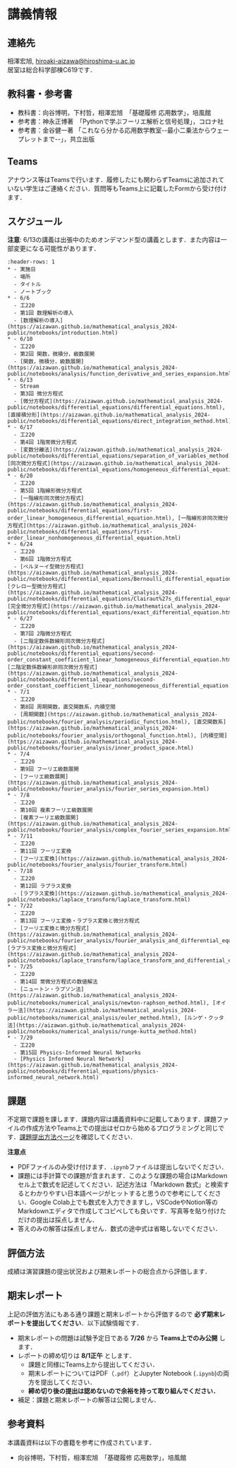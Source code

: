 # 講義情報

## 連絡先
相澤宏旭, hiroaki-aizawa@hiroshima-u.ac.jp  
居室は総合科学部棟C619です．

## 教科書・参考書
- 教科書：向谷博明，下村哲，相澤宏旭　「基礎履修 応用数学」，培風館
- 参考書：神永正博著　「Pythonで学ぶフーリエ解析と信号処理」，コロナ社
- 参考書：金谷健一著  「これなら分かる応用数学教室--最小二乗法からウェープレットまで--」，共立出版 

## Teams
アナウンス等はTeamsで行います．履修したにも関わらずTeamsに追加されていない学生はご連絡ください．質問等もTeams上に記載したFormから受け付けます．

## スケジュール
**注意**:
6/13の講義は出張中のためオンデマンド型の講義とします．また内容は一部変更になる可能性があります．

```{list-table}
:header-rows: 1
* - 実施日
  - 場所
  - タイトル
  - ノートブック
* - 6/6
  - 工220
  - 第1回 数理解析の導入
  - [数理解析の導入](https://aizawan.github.io/mathematical_analysis_2024-public/notebooks/introduction.html)
* - 6/10
  - 工220
  - 第2回 関数，微積分，級数展開
  - [関数，微積分，級数展開](https://aizawan.github.io/mathematical_analysis_2024-public/notebooks/analysis/function_derivative_and_series_expansion.html)
* - 6/13
  - Stream
  - 第3回 微分方程式
  - [微分方程式](https://aizawan.github.io/mathematical_analysis_2024-public/notebooks/differential_equations/differential_equations.html), [直接積分形](https://aizawan.github.io/mathematical_analysis_2024-public/notebooks/differential_equations/direct_integration_method.html), 
* - 6/17
  - 工220
  - 第4回 1階常微分方程式
  - [変数分離法](https://aizawan.github.io/mathematical_analysis_2024-public/notebooks/differential_equations/separation_of_variables_method.html), [同次微分方程式](https://aizawan.github.io/mathematical_analysis_2024-public/notebooks/differential_equations/homogeneous_differential_equation.html)
* - 6/20
  - 工220
  - 第5回 1階線形微分方程式
  - [一階線形同次微分方程式](https://aizawan.github.io/mathematical_analysis_2024-public/notebooks/differential_equations/first-order_linear_homogeneous_differential_equation.html), [一階線形非同次微分方程式](https://aizawan.github.io/mathematical_analysis_2024-public/notebooks/differential_equations/first-order_linear_nonhomogeneous_differential_equation.html)
* - 6/24
  - 工220
  - 第6回 1階微分方程式
  - [ベルヌーイ型微分方程式](https://aizawan.github.io/mathematical_analysis_2024-public/notebooks/differential_equations/Bernoulli_differential_equation.html), [クレロー型微分方程式](https://aizawan.github.io/mathematical_analysis_2024-public/notebooks/differential_equations/Clairaut%27s_differential_equation.html), [完全微分方程式](https://aizawan.github.io/mathematical_analysis_2024-public/notebooks/differential_equations/exact_differential_equation.html)
* - 6/27
  - 工220
  - 第7回 2階微分方程式
  - [二階定数係数線形同次微分方程式](https://aizawan.github.io/mathematical_analysis_2024-public/notebooks/differential_equations/second-order_constant_coefficient_linear_homogeneous_differential_equation.html), [二階定数係数線形非同次微分方程式](https://aizawan.github.io/mathematical_analysis_2024-public/notebooks/differential_equations/second-order_constant_coefficient_linear_nonhomogeneous_differential_equation.html)
* - 7/1
  - 工220
  - 第8回 周期関数，直交関数系，内積空間
  - [周期関数](https://aizawan.github.io/mathematical_analysis_2024-public/notebooks/fourier_analysis/periodic_function.html), [直交関数系](https://aizawan.github.io/mathematical_analysis_2024-public/notebooks/fourier_analysis/orthogonal_function.html), [内積空間](https://aizawan.github.io/mathematical_analysis_2024-public/notebooks/fourier_analysis/inner_product_space.html)
* - 7/4
  - 工220
  - 第9回 フーリエ級数展開
  - [フーリエ級数展開](https://aizawan.github.io/mathematical_analysis_2024-public/notebooks/fourier_analysis/fourier_series_expansion.html)
* - 7/8
  - 工220
  - 第10回 複素フーリエ級数展開
  - [複素フーリエ級数展開](https://aizawan.github.io/mathematical_analysis_2024-public/notebooks/fourier_analysis/complex_fourier_series_expansion.html)
* - 7/11
  - 工220
  - 第11回 フーリエ変換
  - [フーリエ変換](https://aizawan.github.io/mathematical_analysis_2024-public/notebooks/fourier_analysis/fourier_transform.html)
* - 7/18
  - 工220
  - 第12回 ラプラス変換
  - [ラプラス変換](https://aizawan.github.io/mathematical_analysis_2024-public/notebooks/laplace_transform/laplace_transform.html)
* - 7/22
  - 工220
  - 第13回 フーリエ変換・ラプラス変換と微分方程式
  - [フーリエ変換と微分方程式](https://aizawan.github.io/mathematical_analysis_2024-public/notebooks/fourier_analysis/fourier_analysis_and_differential_equations.html), [ラプラス変換と微分方程式](https://aizawan.github.io/mathematical_analysis_2024-public/notebooks/laplace_transform/laplace_transform_and_differential_equations.html)
* - 7/25
  - 工220
  - 第14回 常微分方程式の数値解法
  - [ニュートン・ラプソン法](https://aizawan.github.io/mathematical_analysis_2024-public/notebooks/numerical_analysis/newton-raphson_method.html), [オイラー法](https://aizawan.github.io/mathematical_analysis_2024-public/notebooks/numerical_analysis/euler_method.html), [ルンゲ・クッタ法](https://aizawan.github.io/mathematical_analysis_2024-public/notebooks/numerical_analysis/runge-kutta_method.html)
* - 7/29
  - 工220
  - 第15回 Physics-Informed Neural Networks
  - [Physics Informed Neural Network](https://aizawan.github.io/mathematical_analysis_2024-public/notebooks/differential_equations/physics-informed_neural_network.html)
```

## 課題
不定期で課題を課します．課題内容は講義資料中に記載してあります．課題ファイルの作成方法やTeams上での提出はゼロから始めるプログラミングと同じです．[課題提出方法ページ](https://ground-zero-programming.github.io/zero-pro2023-public/docs/submission/submission.html)を確認してください．

**注意点**  
- PDFファイルのみ受け付けます．`.ipynb`ファイルは提出しないでください．
- 課題には手計算での課題が含まれます．このような課題の場合はMarkdownセル上で数式を記述してください．記述方法は「Markdown 数式」と検索するとわかりやすい日本語ページがヒットすると思うので参考にしてください．Google Colab上でも数式を入力できますし，VSCodeやNotion等のMarkdownエディタで作成してコピペしても良いです．写真等を貼り付けただけの提出は採点しません．
- 答えのみの解答は採点しません．数式の途中式は省略しないでください．

## 評価方法
成績は演習課題の提出状況および期末レポートの総合点から評価します． 

## 期末レポート
上記の評価方法にもある通り課題と期末レポートから評価するので **必ず期末レポートを提出してください**．以下試験情報です．
- 期末レポートの問題は試験予定日である **7/26** から **Teams上でのみ公開** します．
- レポートの締め切りは **8/1正午** とします．
  - 課題と同様にTeams上から提出してください．
  - 期末レポートについてはPDF（`.pdf`）とJupyter Notebook (`.ipynb`)の両方を提出してください．
  - **締め切り後の提出は認めないので余裕を持って取り組んでください．**
- 補足：課題と期末レポートの解答は公開しません．

## 参考資料
本講義資料は以下の書籍を参考に作成されています．
- 向谷博明，下村哲，相澤宏旭　「基礎履修 応用数学」，培風館
